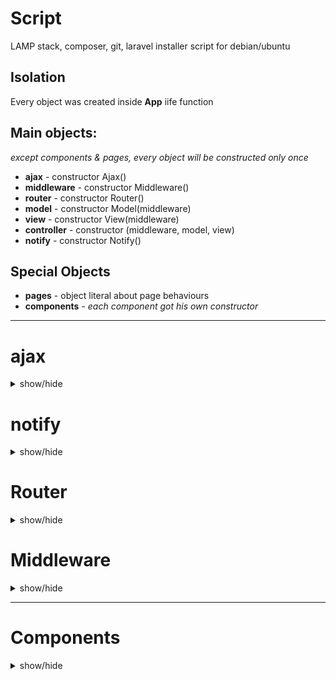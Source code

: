 # Script
LAMP stack, composer, git, laravel installer script for debian/ubuntu


## Isolation
Every object was created inside **App** iife function



## Main objects:
*except components & pages, every object will be constructed only once*

* **ajax** - constructor Ajax()
* **middleware** - constructor Middleware()
* **router** - constructor Router()
* **model** - constructor Model(middleware)
* **view** - constructor View(middleware)
* **controller** - constructor (middleware, model, view)
* **notify** - constructor Notify()


## Special Objects
* **pages** - object literal about page behaviours 
* **components** - *each component got his own constructor*

--------------------------------------

# ajax
<details>
<summary> show/hide </summary>
	
* **input param**: 
	* url - string
	* method - string
	* data - object
	* success - callback function (data)
	* error - callback function (data)

* **output property**: 
	* get(url, data, success, error)
	* post(url, data, success, error)
	* raw(setup, success, error)
	* file(url, data, success, null)

* **role**:
	* automatically send with request and modify the user hash and domain hash
	* connection between frontend and backend (send/ask data)
	* handle foward the reicived data to callbacks
	* if request got status fail then send **notify** message to user
	* if user rank changed (ex. login/logout) then call visibility render function from view
</details>

# notify
<details>
<summary> show/hide </summary>
	
* **use**:
	* message - string
	* type - string (default: 'error', 'success', 'normal', 'warning')

* **output**: 
	* add(message, type)
	* remove(id)

* **responsability**:
	* send to user an animated flash message at top-right corner
</details>

# Router
<details>
<summary> show/hide </summary>
* **output property**: 
	* url() - return object (properties: base_path, base_url, url_array, query_string, query_array)
	* redirect(newUrl, title=null, obj=null) - redirect the page (call setPage from Controller)
	* setFullUrl(newUrl) - change url without other action
	* setUrl(urlAddon) - change url based on urlAddon (modelComponent use this option)
	* init() - delayed redirect()

* **note**:	
	* Appache .htaccess redirect everything to index.php so the url will be handled by Router object what got a contructor function and later will be created the instance 

* **role**:
	* manage history part (push state)
	* manage back button event


## Router in action
	
* You must define the available routes in Router constructor function like:
```
		routes = [
			/*
				which got * it is optional, not required!
				url(0): prefix*/model/action*/:param*
				prefix(1) - optional (use false if you don't use)
				auth(2)	  - required role level (null/false=public page)
				prefix(3)  - validation for params (ex: NUMBER/SLUG)
			*/
			//            0               1    2    3    
			['/admin/user/edit/:id/', 'admin', 3, ['NUMBER']],
			['/gallery/album/:slug/:index', false, null, ['SLUG','NUMBER']],
		];
```
* If current url structure match with anything (**validateRoute**) from routes array then call setPage method in Controller
	* if pages.model_action exist then build the page with model & view
		* pages_model_action got information about page name, if required mode data, which component use that page etc
	* else redirect to error page ( with id 404)
* Router have a global click event what check if current element/or his parent element have href attribute, if check if the link was one from following link type:
    * Redirect (internal) then push into history and replace url, call the setPage method
		* **/home**
    * Component then send data to popUpRender method in View object
		* **href="*" data-action="component/youtubeViewer/show/1"**
    * Toggle - toggle an element by id
		* **href="*" data-action="toggle/audioPlayer"**
    * SelectAll - toggle an element
		* **href="*" data-action="selectAll/"**
    * Submit collect input data and send to server (ex. login/registration)
		* **href="*" data-action="submit/login"**
    * else - normal link, jump to another site/server/domain
		* **href="https://google.com"**
</details>

# Middleware
<details>
<summary> show/hide </summary>
* **output property**: 
	* add (label, callback=null) - assign callback under this object where key is the label
	* run(label, data) - call assigned callback and pass data into those callbacks
	* remove(label) - remove assigned callback property from this object

* **role**:
	* bridge between controller and router (injected to both constructor)

## Middleware in action
	
* assign function from controller
```
	middleware.add('redirect', setPage);
```
* run assigned function 
```
	middleware.run("redirect", data );
```
</details>

--------------------------------------


# Components
<details>
<summary> show/hide </summary>

* **input param**:
	* setup/setting - object literal
	* ajax - ajax object itself

* **output property**: 
	* remove() - remove the DOM what component created and remove the event listeners
	* rest depend on component

* **special**: 
	* restriction is must be event target or max 3rd parent of event target
	* component output functions are callable if you put to any element the following:
	* **href="*" data-action="component/${componentname}/${function name}/${string param but its optional}"**

* **role**:
	* dynamically handle a special task like managing user table:
		* ex. delete user from table & database or change data on user
	
* **note**:
	* javascript constructor function what will be initialized with **new** key
	* components don't have css
	* each component have HTML part: 
		* a template constant where the HTML stored in template function
		* is template is shared then could get HTML string from View object 
			* ex. view.getContent(key, data);


## Used Component 
* **ModalComponent**[perm] - modal what let manage url & the content
* **SettingsManager**[perm] - crud for user settings and visual part
* **AudioPlayer**[perm] - audio player for playing mp3's from database  
* **MessengerComponent**[perm] - crud for messages, message window, periodic message checks
* **Calendar**[page] - show/sort/manage data from news and guests table
* **GuestbookComponent**[page] - handle CRUD at guestbook page  
* **ContextMenu**[page] - create right click menu and handle it if you send array to this component
* **FileUploader**[page] - file upload and progress bar  
* **AlbumManager**[page] - crud for albums and interact with ContextMenu/FileUploader
* **ImageManager**[page] - crud for images interact with ContextMenu/FileUploader
* **UserManagerComponent**[page] - users management and user table
* **YoutubeViewerComponent**[page] - create youtube video iframe for modal and pass new url
* **ImageViewerComponent**[page] - create image with carousel for modal and pass new url

## Component types (2)

* global (pages.global.component) 
	* created at page loading
	* removed only if component have condition and user role changed
	
* page depend (pages.global.component) 
	* created when user click to an internal page link
	* removed when user change the current page 

## Component setup/settings
* structure: object literal
* properties: common or special 
* common properties: 
	* name - string (component name, same than )
	* condition - object (at moment only role level condition exist)
	* datasource - object (if component need interact with backend, we store here the url's)
	* storeData - boolean (if it is true then page data will be saved under pages.current.componentData)
	* relationship - string (another component name, which we will use for something)
	* constructor - function (component constructor function)
	* example: 
```
	component: {	
		settingsManager: {
			name: 'settingsManager',
			condition: {
				role: 1
			},
			datasource: {
				get: MODEL_PATH+'User.php?action=get_my_data',
				edit: MODEL_PATH+'User.php?action=edit',
			},
			constructor: SettingsManager
		}
	}
```

## Components in action
* component will be initialized in View.Build() (except global components)
* global components are verified everytime if user role changed
* currently used component objects saved into pages.current.component[componentName]
* currently used data for components stored into pages.current.componentData[componentName]
* relationship: component can interact with another component output functions
	* examples: 
		* imageViewer set content and define url for modalComponent
		* imageManager set content for right-click contextMenu
</details>
